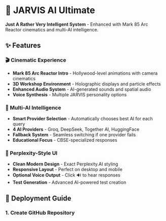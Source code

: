 # 🤖 JARVIS AI Ultimate

**Just A Rather Very Intelligent System** - Enhanced with Mark 85 Arc Reactor cinematics and multi-AI intelligence.

## ✨ Features

### 🎬 Cinematic Experience
- **Mark 85 Arc Reactor Intro** - Hollywood-level animations with camera cinematics
- **3D Workshop Environment** - Holographic displays and particle effects
- **Enhanced Audio System** - AI-generated sounds and spatial audio
- **Voice Synthesis** - Multiple JARVIS personality options

### 🧠 Multi-AI Intelligence  
- **Smart Provider Selection** - Automatically chooses best AI for each query
- **4 AI Providers** - Groq, DeepSeek, Together AI, HuggingFace
- **Fallback System** - Seamless switching if one provider fails
- **Educational Focus** - CBSE-specialized responses

### 🎨 Perplexity-Style UI
- **Clean Modern Design** - Exact Perplexity.AI styling
- **Responsive Layout** - Perfect on desktop and mobile
- **Optional Voice Output** - Click 🔊 to hear responses
- **Test Generation** - Advanced AI-powered test creation

## 🚀 Deployment Guide

### 1. Create GitHub Repository
